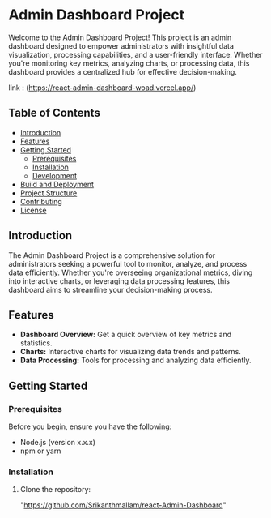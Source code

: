 # Admin Dashboard Project

Welcome to the Admin Dashboard Project! This project is an admin dashboard designed to empower administrators with insightful data visualization, processing capabilities, and a user-friendly interface. Whether you're monitoring key metrics, analyzing charts, or processing data, this dashboard provides a centralized hub for effective decision-making.

link : (https://react-admin-dashboard-woad.vercel.app/)

## Table of Contents

- [Introduction](#introduction)
- [Features](#features)
- [Getting Started](#getting-started)
  - [Prerequisites](#prerequisites)
  - [Installation](#installation)
  - [Development](#development)
- [Build and Deployment](#build-and-deployment)
- [Project Structure](#project-structure)
- [Contributing](#contributing)
- [License](#license)

## Introduction

The Admin Dashboard Project is a comprehensive solution for administrators seeking a powerful tool to monitor, analyze, and process data efficiently. Whether you're overseeing organizational metrics, diving into interactive charts, or leveraging data processing features, this dashboard aims to streamline your decision-making process.

## Features

- **Dashboard Overview:** Get a quick overview of key metrics and statistics.
- **Charts:** Interactive charts for visualizing data trends and patterns.
- **Data Processing:** Tools for processing and analyzing data efficiently.

## Getting Started

### Prerequisites

Before you begin, ensure you have the following:

- Node.js (version x.x.x)
- npm or yarn

### Installation

1. Clone the repository:

   "https://github.com/Srikanthmallam/react-Admin-Dashboard"

   
